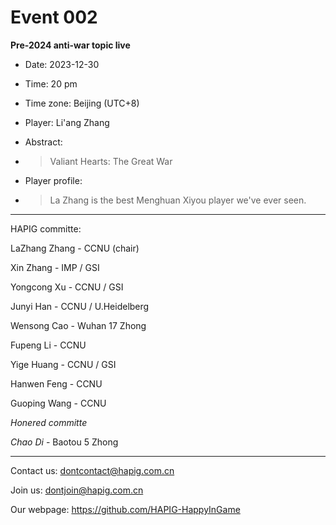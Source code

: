 # Event 002

**Pre-2024 anti-war topic live**

* Date: 2023-12-30 

* Time: 20 pm

* Time zone: Beijing (UTC+8)

* Player: Li'ang Zhang

* Abstract:

* > Valiant Hearts: The Great War

* Player profile:

* > La Zhang is the best Menghuan Xiyou player we've ever seen.

***

HAPIG committe:

LaZhang Zhang - CCNU (chair)

Xin Zhang - IMP / GSI

Yongcong Xu - CCNU / GSI

Junyi Han - CCNU / U.Heidelberg

Wensong Cao - Wuhan 17 Zhong

Fupeng Li - CCNU

Yige Huang - CCNU / GSI

Hanwen Feng - CCNU

Guoping Wang - CCNU

*Honered committe*

*Chao Di* - Baotou 5 Zhong

***

Contact us: dontcontact@hapig.com.cn

Join us: dontjoin@hapig.com.cn

Our webpage: https://github.com/HAPIG-HappyInGame
